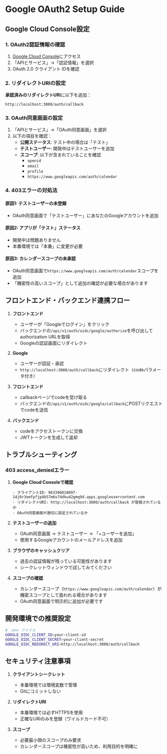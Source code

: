 # Google OAuth2 Setup Guide

## Google Cloud Console設定

### 1. OAuth2認証情報の確認

1. [Google Cloud Console](https://console.cloud.google.com/)にアクセス
2. 「APIとサービス」→「認証情報」を選択
3. OAuth 2.0 クライアント IDを確認

### 2. リダイレクトURIの設定

**承認済みのリダイレクトURI**に以下を追加：
```
http://localhost:3000/auth/callback
```

### 3. OAuth同意画面の設定

1. 「APIとサービス」→「OAuth同意画面」を選択
2. 以下の項目を確認：
   - **公開ステータス**: テスト中の場合は「テスト」
   - **テストユーザー**: 開発中はテストユーザーを追加
   - **スコープ**: 以下が含まれていることを確認
     - `openid`
     - `email`
     - `profile`
     - `https://www.googleapis.com/auth/calendar`

### 4. 403エラーの対処法

#### 原因1: テストユーザーの未登録
- OAuth同意画面で「テストユーザー」にあなたのGoogleアカウントを追加

#### 原因2: アプリが「テスト」ステータス
- 開発中は問題ありません
- 本番環境では「本番」に変更が必要

#### 原因3: カレンダースコープの未承認
- OAuth同意画面で`https://www.googleapis.com/auth/calendar`スコープを追加
- 「機密性の高いスコープ」として追加の確認が必要な場合があります

## フロントエンド・バックエンド連携フロー

1. **フロントエンド**
   - ユーザーが「Googleでログイン」をクリック
   - バックエンドの`/api/v1/auth/oidc/google/authorize`を呼び出してauthorization URLを取得
   - Googleの認証画面にリダイレクト

2. **Google**
   - ユーザーが認証・承認
   - `http://localhost:3000/auth/callback`にリダイレクト（codeパラメータ付き）

3. **フロントエンド**
   - callbackページでcodeを受け取る
   - バックエンドの`/api/v1/auth/oidc/google/callback`にPOSTリクエストでcodeを送信

4. **バックエンド**
   - codeをアクセストークンに交換
   - JWTトークンを生成して返却

## トラブルシューティング

### 403 access_deniedエラー

1. **Google Cloud Consoleで確認**
   ```
   - クライアントID: 963396018097-14j0r3omfpfjp4b57m6v74dku42gmq9d.apps.googleusercontent.com
   - リダイレクトURI: http://localhost:3000/auth/callback が登録されているか
   - OAuth同意画面が適切に設定されているか
   ```

2. **テストユーザーの追加**
   - OAuth同意画面 → テストユーザー → 「+ユーザーを追加」
   - 使用するGoogleアカウントのメールアドレスを追加

3. **ブラウザのキャッシュクリア**
   - 過去の認証情報が残っている可能性があります
   - シークレットウィンドウで試してみてください

4. **スコープの確認**
   - カレンダースコープ（`https://www.googleapis.com/auth/calendar`）が機密スコープとして扱われる場合があります
   - OAuth同意画面で明示的に追加が必要です

## 開発環境での推奨設定

```bash
# .env ファイル
GOOGLE_OIDC_CLIENT_ID=your-client-id
GOOGLE_OIDC_CLIENT_SECRET=your-client-secret
GOOGLE_OIDC_REDIRECT_URI=http://localhost:3000/auth/callback
```

## セキュリティ注意事項

1. **クライアントシークレット**
   - 本番環境では環境変数で管理
   - Gitにコミットしない

2. **リダイレクトURI**
   - 本番環境では必ずHTTPSを使用
   - 正確なURIのみを登録（ワイルドカード不可）

3. **スコープ**
   - 必要最小限のスコープのみ要求
   - カレンダースコープは機密性が高いため、利用目的を明確に